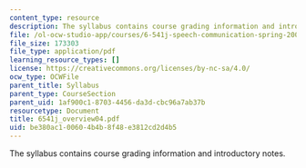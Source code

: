 ```yaml
---
content_type: resource
description: The syllabus contains course grading information and introductory notes.
file: /ol-ocw-studio-app/courses/6-541j-speech-communication-spring-2004/be380ac100604b4b8f48e3812cd2d4b5_6541j_overview04.pdf
file_size: 173303
file_type: application/pdf
learning_resource_types: []
license: https://creativecommons.org/licenses/by-nc-sa/4.0/
ocw_type: OCWFile
parent_title: Syllabus
parent_type: CourseSection
parent_uid: 1af900c1-8703-4456-da3d-cbc96a7ab37b
resourcetype: Document
title: 6541j_overview04.pdf
uid: be380ac1-0060-4b4b-8f48-e3812cd2d4b5
---
```

The syllabus contains course grading information and introductory notes.